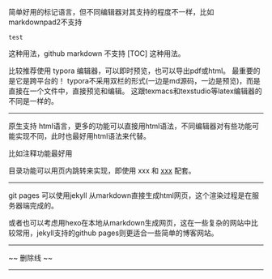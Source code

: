 简单好用的标记语言，但不同编辑器对其支持的程度不一样，比如markdownpad2不支持
```
test
```
这种用法，github markdown 不支持 [TOC] 这种用法。

比较推荐使用 typora 编辑器，可以即时预览，也可以导出pdf或html。
最重要的是它是跨平台的！
typora不采用双栏的形式(一边是md源码，一边是预览)，而是直接在一个文件中，直接预览和编辑。
这跟texmacs和texstudio等latex编辑器的不同是一样的。

---

原生支持 html语言，更多的功能可以直接用html语法，不同编辑器对有些功能可能实现不同，此时也最好用html语法来代替。

比如注释功能最好用  <!-- test -->

目录功能可以用页内跳转来实现，即使用 <span id="test">xxx</span> 和 [xxx](#test) 配套。

---

git pages 可以使用jekyll 从markdown直接生成html网页，这个渲染过程是在服务器端完成的。

或者也可以考虑用hexo在本地从markdown生成网页，这在一些复杂的网站中比较常用，jekyll支持的github pages则更适合一些简单的博客网站。

---

~~ 删除线 ~~

---

